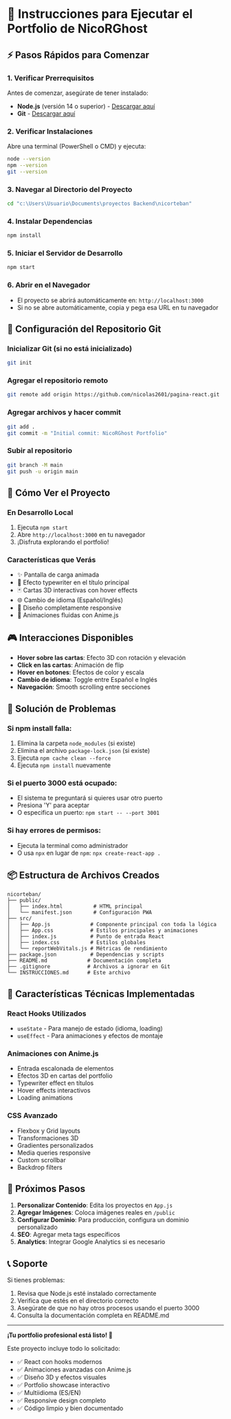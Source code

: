 # 🚀 Instrucciones para Ejecutar el Portfolio de NicoRGhost

## ⚡ Pasos Rápidos para Comenzar

### 1. Verificar Prerrequisitos
Antes de comenzar, asegúrate de tener instalado:
- **Node.js** (versión 14 o superior) - [Descargar aquí](https://nodejs.org/)
- **Git** - [Descargar aquí](https://git-scm.com/)

### 2. Verificar Instalaciones
Abre una terminal (PowerShell o CMD) y ejecuta:
```bash
node --version
npm --version
git --version
```

### 3. Navegar al Directorio del Proyecto
```bash
cd "c:\Users\Usuario\Documents\proyectos Backend\nicorteban"
```

### 4. Instalar Dependencias
```bash
npm install
```

### 5. Iniciar el Servidor de Desarrollo
```bash
npm start
```

### 6. Abrir en el Navegador
- El proyecto se abrirá automáticamente en: `http://localhost:3000`
- Si no se abre automáticamente, copia y pega esa URL en tu navegador

## 🔧 Configuración del Repositorio Git

### Inicializar Git (si no está inicializado)
```bash
git init
```

### Agregar el repositorio remoto
```bash
git remote add origin https://github.com/nicolas2601/pagina-react.git
```

### Agregar archivos y hacer commit
```bash
git add .
git commit -m "Initial commit: NicoRGhost Portfolio"
```

### Subir al repositorio
```bash
git branch -M main
git push -u origin main
```

## 📱 Cómo Ver el Proyecto

### En Desarrollo Local
1. Ejecuta `npm start`
2. Abre `http://localhost:3000` en tu navegador
3. ¡Disfruta explorando el portfolio!

### Características que Verás
- ✨ Pantalla de carga animada
- 🎯 Efecto typewriter en el título principal
- 🃏 Cartas 3D interactivas con hover effects
- 🌐 Cambio de idioma (Español/Inglés)
- 📱 Diseño completamente responsive
- 🎨 Animaciones fluidas con Anime.js

## 🎮 Interacciones Disponibles

- **Hover sobre las cartas**: Efecto 3D con rotación y elevación
- **Click en las cartas**: Animación de flip
- **Hover en botones**: Efectos de color y escala
- **Cambio de idioma**: Toggle entre Español e Inglés
- **Navegación**: Smooth scrolling entre secciones

## 🚨 Solución de Problemas

### Si npm install falla:
1. Elimina la carpeta `node_modules` (si existe)
2. Elimina el archivo `package-lock.json` (si existe)
3. Ejecuta `npm cache clean --force`
4. Ejecuta `npm install` nuevamente

### Si el puerto 3000 está ocupado:
- El sistema te preguntará si quieres usar otro puerto
- Presiona 'Y' para aceptar
- O especifica un puerto: `npm start -- --port 3001`

### Si hay errores de permisos:
- Ejecuta la terminal como administrador
- O usa `npx` en lugar de `npm`: `npx create-react-app .`

## 📦 Estructura de Archivos Creados

```
nicorteban/
├── public/
│   ├── index.html          # HTML principal
│   └── manifest.json       # Configuración PWA
├── src/
│   ├── App.js             # Componente principal con toda la lógica
│   ├── App.css            # Estilos principales y animaciones
│   ├── index.js           # Punto de entrada React
│   ├── index.css          # Estilos globales
│   └── reportWebVitals.js # Métricas de rendimiento
├── package.json           # Dependencias y scripts
├── README.md             # Documentación completa
├── .gitignore            # Archivos a ignorar en Git
└── INSTRUCCIONES.md      # Este archivo
```

## 🌟 Características Técnicas Implementadas

### React Hooks Utilizados
- `useState` - Para manejo de estado (idioma, loading)
- `useEffect` - Para animaciones y efectos de montaje

### Animaciones con Anime.js
- Entrada escalonada de elementos
- Efectos 3D en cartas del portfolio
- Typewriter effect en títulos
- Hover effects interactivos
- Loading animations

### CSS Avanzado
- Flexbox y Grid layouts
- Transformaciones 3D
- Gradientes personalizados
- Media queries responsive
- Custom scrollbar
- Backdrop filters

## 🎯 Próximos Pasos

1. **Personalizar Contenido**: Edita los proyectos en `App.js`
2. **Agregar Imágenes**: Coloca imágenes reales en `/public`
3. **Configurar Dominio**: Para producción, configura un dominio personalizado
4. **SEO**: Agregar meta tags específicos
5. **Analytics**: Integrar Google Analytics si es necesario

## 📞 Soporte

Si tienes problemas:
1. Revisa que Node.js esté instalado correctamente
2. Verifica que estés en el directorio correcto
3. Asegúrate de que no hay otros procesos usando el puerto 3000
4. Consulta la documentación completa en README.md

---

**¡Tu portfolio profesional está listo! 🎉**

Este proyecto incluye todo lo solicitado:
- ✅ React con hooks modernos
- ✅ Animaciones avanzadas con Anime.js
- ✅ Diseño 3D y efectos visuales
- ✅ Portfolio showcase interactivo
- ✅ Multiidioma (ES/EN)
- ✅ Responsive design completo
- ✅ Código limpio y bien documentado